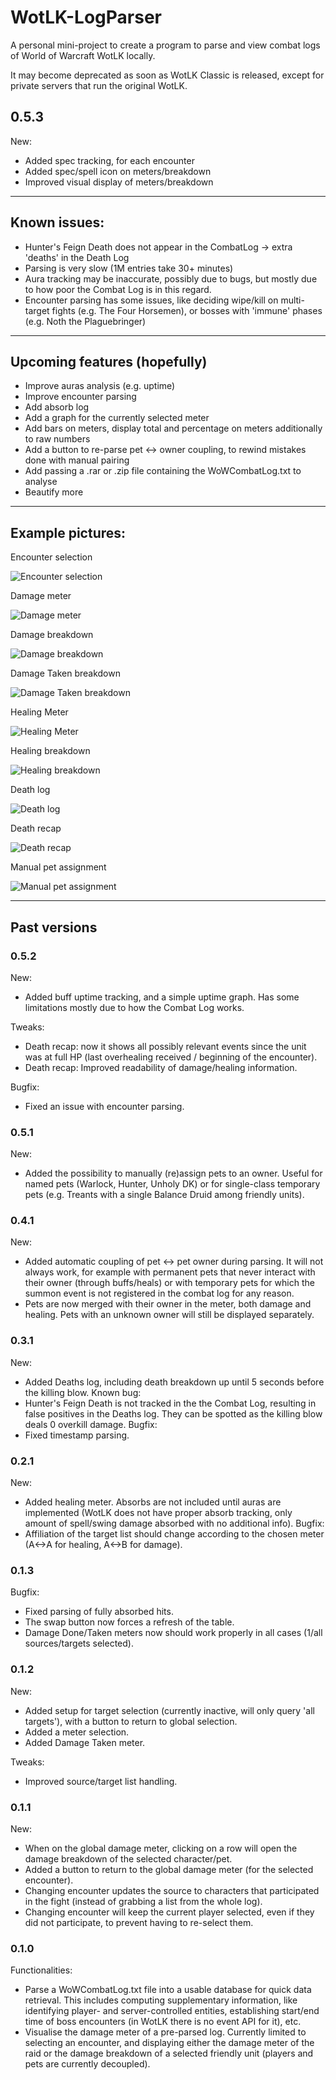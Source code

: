 # WotLK-LogParser

A personal mini-project to create a program to parse and view combat logs of World of Warcraft WotLK locally.

It may become deprecated as soon as WotLK Classic is released, except for private servers that run the original WotLK.

## 0.5.3
New:
* Added spec tracking, for each encounter
* Added spec/spell icon on meters/breakdown
* Improved visual display of meters/breakdown

----

## Known issues:

* Hunter's Feign Death does not appear in the CombatLog -> extra 'deaths' in the Death Log
* Parsing is very slow (1M entries take 30+ minutes)
* Aura tracking may be inaccurate, possibly due to bugs, but mostly due to how poor the Combat Log is in this regard.
* Encounter parsing has some issues, like deciding wipe/kill on multi-target fights (e.g. The Four Horsemen), or bosses with 'immune' phases (e.g. Noth the Plaguebringer)

----

## Upcoming features (hopefully)

* Improve auras analysis (e.g. uptime)
* Improve encounter parsing
* Add absorb log
* Add a graph for the currently selected meter
* Add bars on meters, display total and percentage on meters additionally to raw numbers
* Add a button to re-parse pet <-> owner coupling, to rewind mistakes done with manual pairing
* Add passing a .rar or .zip file containing the WoWCombatLog.txt to analyse
* Beautify more

----

## Example pictures:

Encounter selection

![Encounter selection](https://i.imgur.com/zCeNXpq.png)

Damage meter

![Damage meter](https://i.imgur.com/fmiLX9w.png)

Damage breakdown

![Damage breakdown](https://i.imgur.com/AKNkrof.png)

Damage Taken breakdown

![Damage Taken breakdown](https://i.imgur.com/aWYG4ue.png)

Healing Meter

![Healing Meter](https://i.imgur.com/Yaisiid.png)

Healing breakdown

![Healing breakdown](https://i.imgur.com/jIKbrsQ.png)

Death log

![Death log](https://i.imgur.com/4tavP9Q.png)

Death recap

![Death recap](https://i.imgur.com/3LA9g4A.png)

Manual pet assignment

![Manual pet assignment](https://i.imgur.com/YWHBwKF.png)

----

## Past versions

### 0.5.2
New:
* Added buff uptime tracking, and a simple uptime graph. Has some limitations mostly due to how the Combat Log works.

Tweaks:
* Death recap: now it shows all possibly relevant events since the unit was at full HP (last overhealing received / beginning of the encounter).
* Death recap: Improved readability of damage/healing information.

Bugfix:
* Fixed an issue with encounter parsing.

### 0.5.1
New:
* Added the possibility to manually (re)assign pets to an owner. Useful for named pets (Warlock, Hunter, Unholy DK) or for single-class temporary pets (e.g. Treants with a single Balance Druid among friendly units).

### 0.4.1
New:
* Added automatic coupling of pet <-> pet owner during parsing. It will not always work, for example with permanent pets that never interact with their owner (through buffs/heals) or with temporary pets for which the summon event is not registered in the combat log for any reason.
* Pets are now merged with their owner in the meter, both damage and healing. Pets with an unknown owner will still be displayed separately.

### 0.3.1
New:
* Added Deaths log, including death breakdown up until 5 seconds before the killing blow.
Known bug:
* Hunter's Feign Death is not tracked in the the Combat Log, resulting in false positives in the Deaths log. They can be spotted as the killing blow deals 0 overkill damage.
Bugfix:
* Fixed timestamp parsing.

### 0.2.1
New:
* Added healing meter. Absorbs are not included until auras are implemented (WotLK does not have proper absorb tracking, only amount of spell/swing damage absorbed with no additional info).
Bugfix:
* Affiliation of the target list should change according to the chosen meter (A<->A for healing, A<->B for damage).

### 0.1.3
Bugfix:
* Fixed parsing of fully absorbed hits.
* The swap button now forces a refresh of the table.
* Damage Done/Taken meters now should work properly in all cases (1/all sources/targets selected).

### 0.1.2
New:
* Added setup for target selection (currently inactive, will only query 'all targets'), with a button to return to global selection.
* Added a meter selection.
* Added Damage Taken meter.

Tweaks:
* Improved source/target list handling.

### 0.1.1
New:
* When on the global damage meter, clicking on a row will open the damage breakdown of the selected character/pet.
* Added a button to return to the global damage meter (for the selected encounter).
* Changing encounter updates the source to characters that participated in the fight (instead of grabbing a list from the whole log).
* Changing encounter will keep the current player selected, even if they did not participate, to prevent having to re-select them.

### 0.1.0

Functionalities:
* Parse a WoWCombatLog.txt file into a usable database for quick data retrieval. This includes computing supplementary information, like identifying player- and server-controlled entities, establishing start/end time of boss encounters (in WotLK there is no event API for it), etc.
* Visualise the damage meter of a pre-parsed log. Currently limited to selecting an encounter, and displaying either the damage meter of the raid or the damage breakdown of a selected friendly unit (players and pets are currently decoupled).


